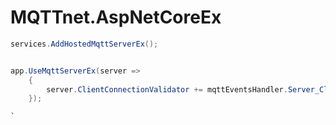 # MQTTnet.AspNetCoreEx

```c#
services.AddHostedMqttServerEx();


app.UseMqttServerEx(server =>
    {
        server.ClientConnectionValidator += mqttEventsHandler.Server_ClientConnectionValidator;
    });

`
```

